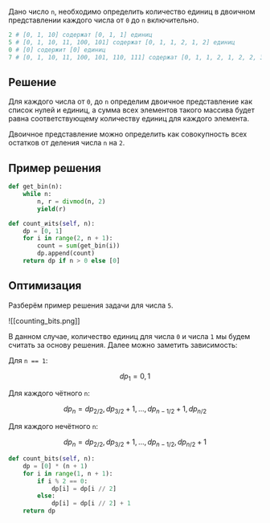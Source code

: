 Дано число `n`, необходимо определить количество единиц в двоичном представлении каждого числа от `0` до `n` включительно.

```Python
2 # [0, 1, 10] содержат [0, 1, 1] единиц
5 # [0, 1, 10, 11, 100, 101] содержат [0, 1, 1, 2, 1, 2] единиц
0 # [0] содержит [0] единиц
7 # [0, 1, 10, 11, 100, 101, 110, 111] содержат [0, 1, 1, 2, 1, 2, 2, 3] единиц
```

## Решение

Для каждого числа от `0`, до `n` определим двоичное представление как список нулей и единиц, а сумма всех элементов такого массива будет равна соответствующему количеству единиц для каждого элемента.

Двоичное представление можно определить как совокупность всех остатков от деления числа `n` на `2`.

## Пример решения

```Python
def get_bin(n):
	while n:
		n, r = divmod(n, 2)
		yield(r)

def count_иits(self, n):
	dp = [0, 1]
	for i in range(2, n + 1):
		count = sum(get_bin(i))
		dp.append(count)
	return dp if n > 0 else [0]
```

## Оптимизация

Разберём пример решения задачи для числа `5`.

![[counting_bits.png]]

В данном случае, количество единиц для числа `0` и числа `1` мы будем считать за основу решения. Далее можно заметить зависимость:

Для `n == 1`:

$$
dp_{1} = 0, 1
$$

Для каждого чётного `n`:

$$
dp_{n} = dp_{2/2}, dp_{3/2} + 1, ..., dp_{n-1/2} + 1, dp_{n/2}
$$

Для каждого нечётного `n`:

$$
dp_{n} = dp_{2/2}, dp_{3/2} + 1, ..., dp_{n-1/2}, dp_{n/2} + 1
$$

```Python
def count_bits(self, n):
	dp = [0] * (n + 1)
	for i in range(1, n + 1):
		if i % 2 == 0:
			dp[i] = dp[i // 2]
		else:
			dp[i] = dp[i // 2] + 1
	return dp
```